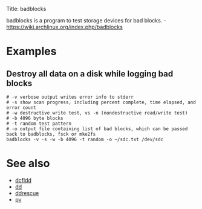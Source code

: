 Title: badblocks

badblocks is a program to test storage devices for bad blocks. - <https://wiki.archlinux.org/index.php/badblocks>

# Examples

## Destroy all data on a disk while logging bad blocks

```
# -v verbose output writes error info to stderr
# -s show scan progress, including percent complete, time elapsed, and error count
# -w destructive write test, vs -n (nondestructive read/write test)
# -b 4096 byte blocks
# -t random test pattern
# -o output file containing list of bad blocks, which can be passed back to badblocks, fsck or mke2fs
badblocks -v -s -w -b 4096 -t random -o ~/sdc.txt /dev/sdc
```

# See also

- [dcfldd](dcfldd)
- [dd](dd)
- [ddrescue](ddrescue)
- [pv](pv)
